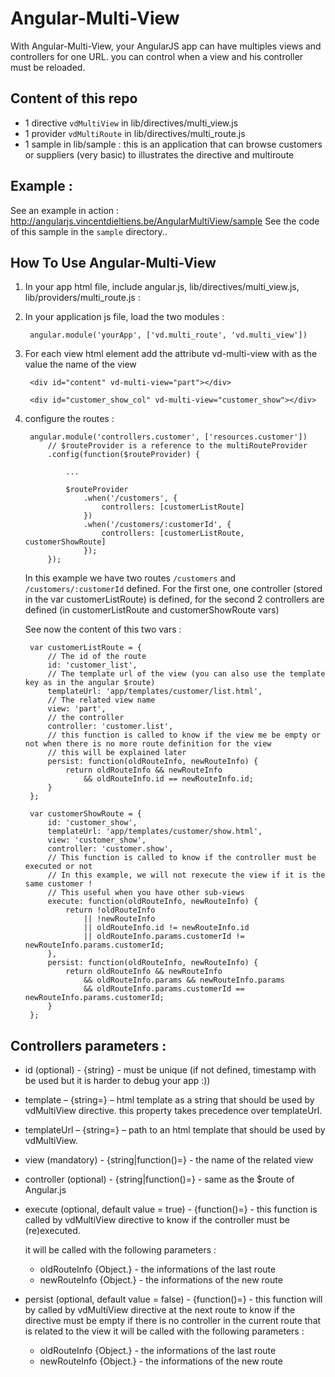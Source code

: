 Angular-Multi-View
==================

With Angular-Multi-View, your AngularJS app can have multiples views and controllers for one URL. you can control when a view and his controller must be reloaded.

Content of this repo
--------------------

* 1 directive `vdMultiView` in lib/directives/multi_view.js
* 1 provider `vdMultiRoute` in lib/directives/multi_route.js
* 1 sample in lib/sample : this is an application that can browse customers or suppliers (very basic) to illustrates the directive and multiroute

Example :
---------

See an example in action : http://angularjs.vincentdieltiens.be/AngularMultiView/sample
See the code of this sample in the `sample` directory..

How To Use Angular-Multi-View
-----------------------------

1. In your app html file, include angular.js, lib/directives/multi_view.js, lib/providers/multi_route.js :

	<script type="text/javascript" src="app/js/lib/angular.js"></script>
	<script type="text/javascript" src="app/js/lib/angular-resource.js"></script>
	<script type="text/javascript" src="../lib/directives/multi_view.js"></script>
	<script type="text/javascript" src="../lib/providers/multi_route.js"></script>
	
2. In your application js file, load the two modules :

		angular.module('yourApp', ['vd.multi_route', 'vd.multi_view'])
	
3. For each view html element add the attribute vd-multi-view with as the value the name of the view

		<div id="content" vd-multi-view="part"></div>
	
		<div id="customer_show_col" vd-multi-view="customer_show"></div>
	
4. configure the routes :

		angular.module('controllers.customer', ['resources.customer'])
			// $routeProvider is a reference to the multiRouteProvider
			.config(function($routeProvider) {
			
				...
			
				$routeProvider
					.when('/customers', {
						controllers: [customerListRoute]
					})
					.when('/customers/:customerId', {
						controllers: [customerListRoute, customerShowRoute]
					});
			});
	
	In this example we have two routes `/customers` and `/customers/:customerId` defined.
	For the first one, one controller (stored in the var customerListRoute) is defined, for the second 2 controllers are defined (in customerListRoute and customerShowRoute vars)

	See now the content of this two vars :
		
		var customerListRoute = {
			// The id of the route
			id: 'customer_list',
			// The template url of the view (you can also use the template key as in the angular $route)
			templateUrl: 'app/templates/customer/list.html',
			// The related view name
			view: 'part',
			// the controller
			controller: 'customer.list',
			// this function is called to know if the view me be empty or not when there is no more route definition for the view
			// this will be explained later
			persist: function(oldRouteInfo, newRouteInfo) {
				return oldRouteInfo && newRouteInfo
					&& oldRouteInfo.id == newRouteInfo.id;
			}
		};
		
		var customerShowRoute = {
			id: 'customer_show',
			templateUrl: 'app/templates/customer/show.html',
			view: 'customer_show',
			controller: 'customer.show',
			// This function is called to know if the controller must be executed or not
			// In this example, we will not rexecute the view if it is the same customer !
			// This useful when you have other sub-views
			execute: function(oldRouteInfo, newRouteInfo) {
				return !oldRouteInfo 
					|| !newRouteInfo
					|| oldRouteInfo.id != newRouteInfo.id
					|| oldRouteInfo.params.customerId != newRouteInfo.params.customerId;
			},
			persist: function(oldRouteInfo, newRouteInfo) {
				return oldRouteInfo && newRouteInfo 
					&& oldRouteInfo.params && newRouteInfo.params 
					&& oldRouteInfo.params.customerId == newRouteInfo.params.customerId;
			}
		};	

Controllers parameters :
------------------------

* id (optional) - {string} - must be unique (if not defined, timestamp with be used but it is harder to debug your app :))
* template – {string=} – html template as a string that should be used by vdMultiView directive. this property takes precedence over templateUrl.
* templateUrl – {string=} – path to an html template that should be used by vdMultiView.
* view (mandatory) - {string|function()=} - the name of the related view
* controller (optional) -  {string|function()=} - same as the $route of Angular.js
* execute (optional, default value = true) - {function()=} - this function is called by vdMultiView directive to know if the controller must be (re)executed. 

  it will be called with the following parameters :
	* oldRouteInfo {Object.<string>} - the informations of the last route
	* newRouteInfo {Object.<string>} - the informations of the new route

* persist (optional, default value = false) - {function()=} - this function will by called by vdMultiView directive at the next route to know if the directive must be empty if there is no controller in the current route that is related to the view
  it will be called with the following parameters :
	* oldRouteInfo {Object.<string>} - the informations of the last route
	* newRouteInfo {Object.<string>} - the informations of the new route

